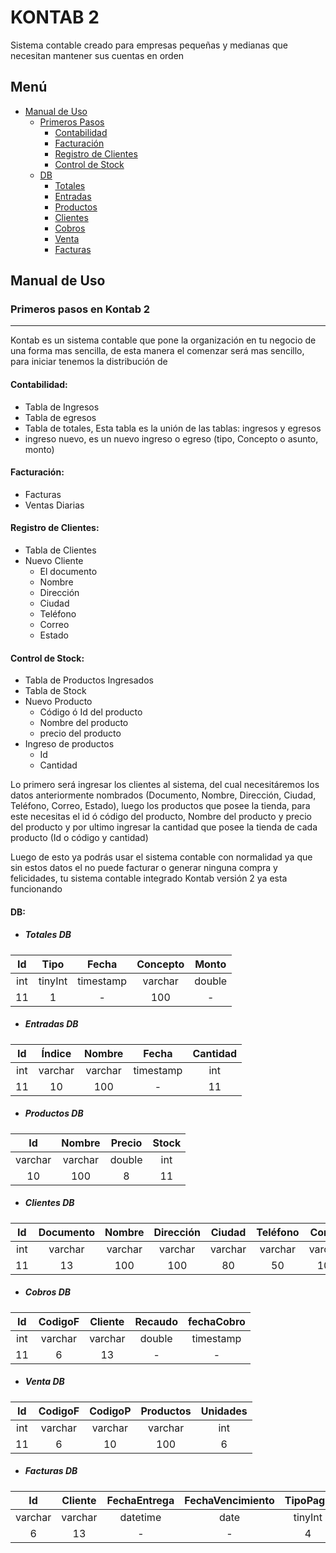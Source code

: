 # KONTAB 2

Sistema contable creado para empresas pequeñas y medianas que necesitan mantener sus cuentas en orden

## Menú

- [Manual de Uso](#Manual-de-Uso)
  - [Primeros Pasos](#primeros-pasos-en-kontab-2)
    - [Contabilidad](#contabilidad)
    - [Facturación](#facturación)
    - [Registro de Clientes](#registro-de-clientes)
    - [Control de Stock](#control-de-Stock)
  - [DB](#db)
    - [Totales](#totales-db)
    - [Entradas](#entradas-db)
    - [Productos](#productos-db)
    - [Clientes](#clientes-db)
    - [Cobros](#cobros-db)
    - [Venta](#venta-db)
    - [Facturas](#facturas-db)

## Manual de Uso

### Primeros pasos en Kontab 2

---

Kontab es un sistema contable que pone la organización en tu negocio de una forma mas sencilla, de esta manera el comenzar será mas sencillo, para iniciar tenemos la distribución de 

#### Contabilidad:

- Tabla de Ingresos 
- Tabla de egresos
- Tabla de totales, Esta tabla es la unión de las tablas: ingresos y egresos
- ingreso nuevo, es un nuevo ingreso o egreso (tipo, Concepto o asunto, monto)

#### Facturación:

- Facturas
- Ventas Diarias

#### Registro de Clientes:

- Tabla de Clientes
- Nuevo Cliente
  - El documento
  - Nombre
  - Dirección
  - Ciudad
  - Teléfono
  - Correo
  - Estado

#### Control de Stock:

- Tabla de Productos Ingresados
- Tabla de Stock
- Nuevo Producto
  - Código ó Id del producto
  - Nombre del producto
  - precio del producto
- Ingreso de productos
  - Id
  - Cantidad

Lo primero será ingresar los clientes al sistema, del cual necesitáremos los datos anteriormente nombrados (Documento, Nombre, Dirección, Ciudad, Teléfono, Correo, Estado), luego los productos que posee la tienda, para este necesitas el id ó código del producto, Nombre del producto y precio del producto y por ultimo ingresar la cantidad que posee la tienda de cada producto (Id o código y cantidad)

Luego de esto ya podrás usar el sistema contable con normalidad ya que sin estos datos el no puede facturar o generar ninguna compra y felicidades, tu sistema contable integrado Kontab versión 2 ya esta funcionando

#### DB: 

- ##### Totales DB

| Id   | Tipo | Fecha | Concepto | Monto |
| :---: | :------: | :--------: | :------: | :-----: |
| int  | tinyInt | timestamp | varchar | double |
| 11  | 1 | - | 100 | - |

- ##### Entradas DB

| Id   | Índice | Nombre | Fecha | Cantidad |
| :---: | :------: | :--------: | :------: | :-----: |
| int  | varchar | varchar | timestamp | int |
| 11  | 10 | 100 | - | 11 |

- ##### Productos DB

|   Id    | Nombre  | Precio | Stock |
| :-----: | :-----: | :----: | :---: |
| varchar | varchar | double |  int  |
|   10    |   100   |   8    |  11   |

- ##### Clientes DB

|  Id  | Documento | Nombre  | Dirección | Ciudad  | Teléfono | Correo  | Estado  |
| :--: | :-------: | :-----: | :-------: | :-----: | :------: | :-----: | :-----: |
| int  |  varchar  | varchar |  varchar  | varchar | varchar  | varchar | tinyInt |
|  11  |    13     |   100   |    100    |   80    |    50    |   100   |    1    |

- ##### Cobros DB

|  Id  | CodigoF | Cliente | Recaudo | fechaCobro |
| :--: | :-----: | :-----: | :-----: | :--------: |
| int  | varchar | varchar | double  | timestamp  |
|  11  |    6    |   13    |    -    |     -      |

- ##### Venta DB

|  Id  | CodigoF | CodigoP | Productos | Unidades |
| :--: | :-----: | :-----: | :-------: | :------: |
| int  | varchar | varchar |  varchar  |   int    |
|  11  |    6    |   10    |    100    |    6     |

- ##### Facturas DB

|   Id    | Cliente | FechaEntrega | FechaVencimiento | TipoPago | Subtotal | Total  | Observaciones | Estado  |
| :-----: | :-----: | :----------: | :--------------: | :------: | :------: | :----: | :-----------: | :-----: |
| varchar | varchar |   datetime   |       date       | tinyInt  |  double  | double |     text      | tinyInt |
|    6    |   13    |      -       |        -         |    4     |    -     |   -    |       -       |    1    |

